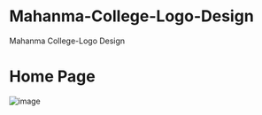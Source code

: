 # Mahanma-College-Logo-Design
Mahanma College-Logo Design

# Home Page
![image](https://github.com/Shashini-Prabodha/Mahanama-College-Logo-Design/photo/3dpng.jpg)